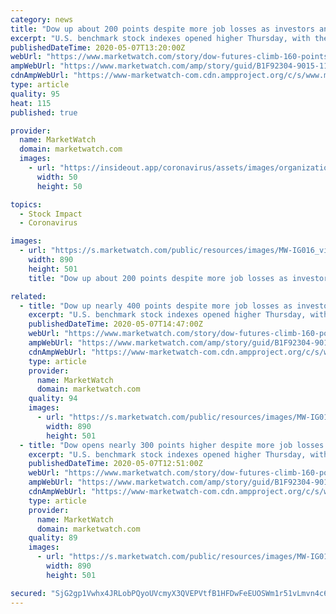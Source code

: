 ```yaml
---
category: news
title: "Dow up about 200 points despite more job losses as investors anticipate economies reopening"
excerpt: "U.S. benchmark stock indexes opened higher Thursday, with the technology-laden Nasdaq Composite index recovering all its year-to-date losses suffered"
publishedDateTime: 2020-05-07T13:20:00Z
webUrl: "https://www.marketwatch.com/story/dow-futures-climb-160-points-ahead-of-another-dismal-jobless-claims-and-a-parade-of-fed-speakers-earnings-2020-05-07?mod=banking"
ampWebUrl: "https://www.marketwatch.com/amp/story/guid/B1F92304-9015-11EA-9208-AF2E6FA5B5BC"
cdnAmpWebUrl: "https://www-marketwatch-com.cdn.ampproject.org/c/s/www.marketwatch.com/amp/story/guid/B1F92304-9015-11EA-9208-AF2E6FA5B5BC"
type: article
quality: 95
heat: 115
published: true

provider:
  name: MarketWatch
  domain: marketwatch.com
  images:
    - url: "https://insideout.app/coronavirus/assets/images/organizations/marketwatch.com-50x50.jpg"
      width: 50
      height: 50

topics:
  - Stock Impact
  - Coronavirus

images:
  - url: "https://s.marketwatch.com/public/resources/images/MW-IG016_virus__ZH_20200507000143.jpg"
    width: 890
    height: 501
    title: "Dow up about 200 points despite more job losses as investors anticipate economies reopening"

related:
  - title: "Dow up nearly 400 points despite more job losses as investors anticipate economies reopening"
    excerpt: "U.S. benchmark stock indexes opened higher Thursday, with the technology-laden Nasdaq Composite index recovering all its year-to-date losses suffered"
    publishedDateTime: 2020-05-07T14:47:00Z
    webUrl: "https://www.marketwatch.com/story/dow-futures-climb-160-points-ahead-of-another-dismal-jobless-claims-and-a-parade-of-fed-speakers-earnings-2020-05-07?mod=10-things"
    ampWebUrl: "https://www.marketwatch.com/amp/story/guid/B1F92304-9015-11EA-9208-AF2E6FA5B5BC"
    cdnAmpWebUrl: "https://www-marketwatch-com.cdn.ampproject.org/c/s/www.marketwatch.com/amp/story/guid/B1F92304-9015-11EA-9208-AF2E6FA5B5BC"
    type: article
    provider:
      name: MarketWatch
      domain: marketwatch.com
    quality: 94
    images:
      - url: "https://s.marketwatch.com/public/resources/images/MW-IG016_virus__ZH_20200507000143.jpg"
        width: 890
        height: 501
  - title: "Dow opens nearly 300 points higher despite more job losses as investors anticipate economies reopening"
    excerpt: "U.S. benchmark stock indexes opened higher Thursday, with the technology-laden Nasdaq Composite index recovering all its year-to-date losses suffered"
    publishedDateTime: 2020-05-07T12:51:00Z
    webUrl: "https://www.marketwatch.com/story/dow-futures-climb-160-points-ahead-of-another-dismal-jobless-claims-and-a-parade-of-fed-speakers-earnings-2020-05-07"
    ampWebUrl: "https://www.marketwatch.com/amp/story/guid/B1F92304-9015-11EA-9208-AF2E6FA5B5BC"
    cdnAmpWebUrl: "https://www-marketwatch-com.cdn.ampproject.org/c/s/www.marketwatch.com/amp/story/guid/B1F92304-9015-11EA-9208-AF2E6FA5B5BC"
    type: article
    provider:
      name: MarketWatch
      domain: marketwatch.com
    quality: 89
    images:
      - url: "https://s.marketwatch.com/public/resources/images/MW-IG016_virus__ZH_20200507000143.jpg"
        width: 890
        height: 501

secured: "SjG2gp1Vwhx4JRLobPQyoUVcmyX3QVEPVtfB1HFDwFeEUOSWm1r51vLmvn4c6vXBBJM1Uo8jX/j0MO5Sy08zF3eIKFA92yAxxkClcdeE/y5yN1s7U3RCyaDMsqTrgClU+KPHoeXnUQzPq7+5q9tE/On/57OKD1WfFg3olCrhodQ43lvPcCWpOkrt68napVYbsQrCGHsHirUwMV21ZFiGGnM819MOFteZrTufOOfTY7rRrH9gfInYk5Pga1s3tNKS+K8wsse6KjiIf4MRzGD9+oK0bqmuftTSHra8iAncQ/azcdfYhVstjADQwAsHdqfM;M89MKUaftQYuki+Q8kZayw=="
---
```


